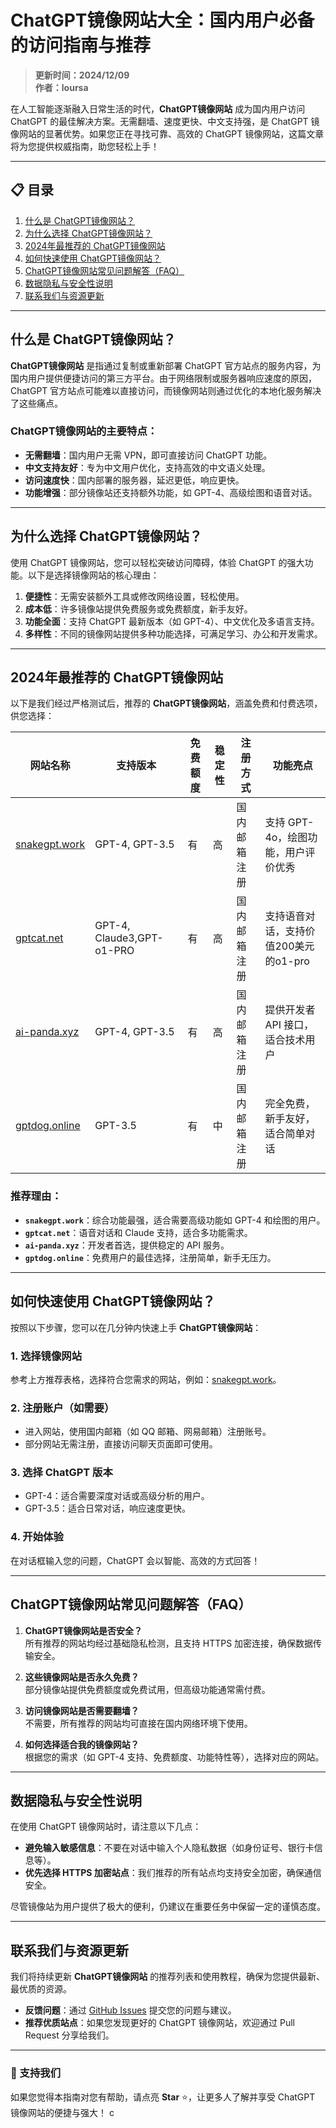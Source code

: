 # ChatGPT镜像网站大全：国内用户必备的访问指南与推荐

> **更新时间：2024/12/09**  
> **作者：loursa**  

在人工智能逐渐融入日常生活的时代，**ChatGPT镜像网站** 成为国内用户访问 ChatGPT 的最佳解决方案。无需翻墙、速度更快、中文支持强，是 ChatGPT 镜像网站的显著优势。如果您正在寻找可靠、高效的 ChatGPT 镜像网站，这篇文章将为您提供权威指南，助您轻松上手！  

---

## 📋 目录
1. [什么是 ChatGPT镜像网站？](#什么是-chatgpt镜像网站)  
2. [为什么选择 ChatGPT镜像网站？](#为什么选择-chatgpt镜像网站)  
3. [2024年最推荐的 ChatGPT镜像网站](#2024年最推荐的-chatgpt镜像网站)  
4. [如何快速使用 ChatGPT镜像网站？](#如何快速使用-chatgpt镜像网站)  
5. [ChatGPT镜像网站常见问题解答（FAQ）](#chatgpt镜像网站常见问题解答faq)  
6. [数据隐私与安全性说明](#数据隐私与安全性说明)  
7. [联系我们与资源更新](#联系我们与资源更新)  

---

## 什么是 ChatGPT镜像网站？

**ChatGPT镜像网站** 是指通过复制或重新部署 ChatGPT 官方站点的服务内容，为国内用户提供便捷访问的第三方平台。由于网络限制或服务器响应速度的原因，ChatGPT 官方站点可能难以直接访问，而镜像网站则通过优化的本地化服务解决了这些痛点。

### ChatGPT镜像网站的主要特点：
- **无需翻墙**：国内用户无需 VPN，即可直接访问 ChatGPT 功能。  
- **中文支持友好**：专为中文用户优化，支持高效的中文语义处理。  
- **访问速度快**：国内部署的服务器，延迟更低，响应更快。  
- **功能增强**：部分镜像站还支持额外功能，如 GPT-4、高级绘图和语音对话。  

---

## 为什么选择 ChatGPT镜像网站？

使用 ChatGPT 镜像网站，您可以轻松突破访问障碍，体验 ChatGPT 的强大功能。以下是选择镜像网站的核心理由：

1. **便捷性**：无需安装额外工具或修改网络设置，轻松使用。  
2. **成本低**：许多镜像站提供免费服务或免费额度，新手友好。  
3. **功能全面**：支持 ChatGPT 最新版本（如 GPT-4）、中文优化及多语言支持。  
4. **多样性**：不同的镜像网站提供多种功能选择，可满足学习、办公和开发需求。  

---

## 2024年最推荐的 ChatGPT镜像网站

以下是我们经过严格测试后，推荐的 **ChatGPT镜像网站**，涵盖免费和付费选项，供您选择：

| 网站名称             | 支持版本         | 免费额度   | 稳定性 | 注册方式         | 功能亮点             |
|----------------------|------------------|-----------|-------|------------------|----------------------|
| [snakegpt.work](https://snakegpt.work) | GPT-4, GPT-3.5  | 有         | 高     | 国内邮箱注册      | 支持 GPT-4o，绘图功能，用户评价优秀 |
| [gptcat.net](https://gptcat.net)       | GPT-4, Claude3,GPT-o1-PRO  | 有         | 高     | 国内邮箱注册      | 支持语音对话，支持价值200美元的o1-pro |
| [ai-panda.xyz](https://ai-panda.xyz/login?invite_code=34137c47)   | GPT-4, GPT-3.5  | 有         | 高     | 国内邮箱注册      | 提供开发者 API 接口，适合技术用户 |
| [gptdog.online](https://gptdog.online) | GPT-3.5         | 有         | 中     | 国内邮箱注册      | 完全免费，新手友好，适合简单对话 |

### 推荐理由：  
- **`snakegpt.work`**：综合功能最强，适合需要高级功能如 GPT-4 和绘图的用户。  
- **`gptcat.net`**：语音对话和 Claude 支持，适合多功能需求。  
- **`ai-panda.xyz`**：开发者首选，提供稳定的 API 服务。  
- **`gptdog.online`**：免费用户的最佳选择，注册简单，新手无压力。  

---

## 如何快速使用 ChatGPT镜像网站？

按照以下步骤，您可以在几分钟内快速上手 **ChatGPT镜像网站**：

### 1. 选择镜像网站  
参考上方推荐表格，选择符合您需求的网站，例如：[snakegpt.work](https://snakegpt.work)。  

### 2. 注册账户（如需要）  
- 进入网站，使用国内邮箱（如 QQ 邮箱、网易邮箱）注册账号。  
- 部分网站无需注册，直接访问聊天页面即可使用。  

### 3. 选择 ChatGPT 版本  
- GPT-4：适合需要深度对话或高级分析的用户。  
- GPT-3.5：适合日常对话，响应速度更快。  

### 4. 开始体验  
在对话框输入您的问题，ChatGPT 会以智能、高效的方式回答！  

---

## ChatGPT镜像网站常见问题解答（FAQ）

1. **ChatGPT镜像网站是否安全？**  
   所有推荐的网站均经过基础隐私检测，且支持 HTTPS 加密连接，确保数据传输安全。  

2. **这些镜像网站是否永久免费？**  
   部分镜像站提供免费额度或免费试用，但高级功能通常需付费。  

3. **访问镜像网站是否需要翻墙？**  
   不需要，所有推荐的网站均可直接在国内网络环境下使用。  

4. **如何选择适合我的镜像网站？**  
   根据您的需求（如 GPT-4 支持、免费额度、功能特性等），选择对应的网站。  

---

## 数据隐私与安全性说明

在使用 ChatGPT 镜像网站时，请注意以下几点：  
- **避免输入敏感信息**：不要在对话中输入个人隐私数据（如身份证号、银行卡信息等）。  
- **优先选择 HTTPS 加密站点**：我们推荐的所有站点均支持安全加密，确保通信安全。  

尽管镜像站为用户提供了极大的便利，仍建议在重要任务中保留一定的谨慎态度。  

---

## 联系我们与资源更新

我们将持续更新 **ChatGPT镜像网站** 的推荐列表和使用教程，确保为您提供最新、最优质的资源。  

- **反馈问题**：通过 [GitHub Issues](https://github.com/your-repo/issues) 提交您的问题与建议。  
- **推荐优质站点**：如果您发现更好的 ChatGPT 镜像网站，欢迎通过 Pull Request 分享给我们。  

---

### 🌟 支持我们
如果您觉得本指南对您有帮助，请点亮 **Star** ⭐，让更多人了解并享受 ChatGPT 镜像网站的便捷与强大！
c
